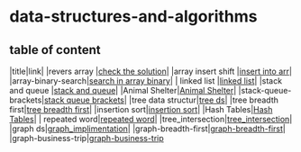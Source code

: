 # data-structures-and-algorithms


## table of content
|title|link|
|revers array |[check the solution](./arr_rev/README.md)|
|array insert shift |[insert into arr](./array-_nsert_shift/README.md)|
|array-binary-search|[search in array binary](./search_in_array_binary/README.md)|
| linked list |[linked list](./linked_list/README.md)|
|stack and queue |[stack and queue](./stack_and_queue/readme.md)|
|Animal Shelter|[Animal Shelter](./stack-queue-animal-shelter/readme.md)|
|stack-queue-brackets|[stack queue brackets](./Multi_bracket_Validation./redme.md)|
|tree data structur|[tree ds](./tree/readme.md)|
|tree breadth first|[tree breadth first](./tree/tree_breadth.md)|
|insertion sort|[insertion sort](./insertion_sort/readme.md)|
|Hash Tables|[Hash Tables](./Hash_Tables/readme.md)|
| repeated word|[repeated word](./Hash_Tables/repeated_word.md)|
|tree_intersection|[tree_intersection](./tree_intersection/tree_intersection.md)|
|graph ds|[graph_implimentation](./graph/graph.md)|
|graph-breadth-first|[graph-breadth-first](./graph/graph-breadth-first.md)|
|graph-business-trip|[graph-business-trip](./graph/graph_business_trip.md)
